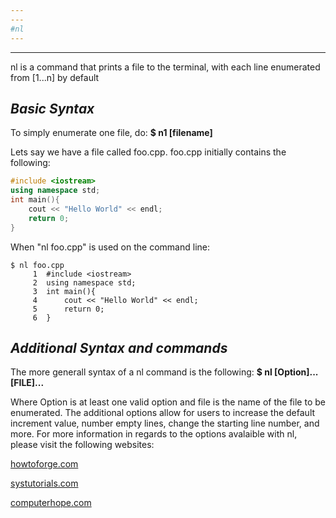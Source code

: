 ```yaml
---
---
#nl
---
```

---

nl is a command that prints a file to the terminal, with each line enumerated from [1...n] by default

*Basic Syntax*
---

To simply enumerate one file, do: **$ n1 [filename]**

Lets say we have a file called foo.cpp. foo.cpp initially contains the following:

```cpp
#include <iostream>
using namespace std;
int main(){
    cout << "Hello World" << endl;
    return 0;
}
```

When "nl foo.cpp" is used on the command line:

```
$ nl foo.cpp
     1  #include <iostream>
     2  using namespace std;
     3  int main(){
     4      cout << "Hello World" << endl;
     5      return 0;
     6  }
```

*Additional Syntax and commands*
---

The more generall syntax of a nl command is the following:
**$ nl [Option]... [FILE]...**

Where Option is at least one valid option and file is the name of the file to be enumerated. The additional options allow for users to increase the default increment value, number empty lines, change the starting line number, and more. For more information in regards to the options avalaible with nl, please visit the following websites:

[howtoforge.com](https://www.howtoforge.com/linux-nl-command/)

[systutorials.com](https://www.systutorials.com/docs/linux/man/1-nl/)

[computerhope.com](https://www.computerhope.com/unix/nl.htm)
